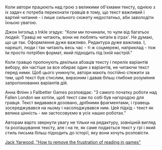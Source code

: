 Коли автори працюють над грою з великими об'ємами тексту, однією з іх задач є потреба переконати гравців в тому, що текст важливий і вартий читання - і лише сильного сюжету недостатньо, аби заволодіти їхньою увагою.

Джон Інгольд з Inkle згадує: "Коли ми починали, то чули від багатьох людей: 'Гравці не читають, вони не люблять читати в іграх'. Не думаю, що це так. Оформлення дуже важливо. Редактура дуже важлива. І, нарешті, люди і так читають весь час - ті ж соцмережі, наприклад - тож їм просто потрібен формат, який підходить під їхній настрій."

Коли гравцю пропонують декілька абзаців тексту і перелік варіантів вибору, він частіше за все обирає один з варіантів, не читаючи текст перед ними. Щоб цього уникнути, автори мають постійно стежити за тим, щоб текст був стислим, виразним і давав більш глибоке розуміння запропонованих варіантів дій.

Анна Флінн з Failbetter Games розповідає: "З самого початку роботи над Fallen London ми хотіли, щоб текст сам по собі був нагородою для гравця. Текст видавався дозовано, дрібними фрагментами, і гравець зосереджувався на ньому і насолоджувався ним. Цей підхід - текст як велика цінність - ми застосовуємо в усіх наших роботах."

Авторам варто звернути увагу не тільки на редактуру, зовнішній вигляд та розташування тексту, але і на те, як саме подається текст у грі і який стиль письма більш підходить до історії, яку вони хочуть розповісти.

[Jack Yarwood, "How to remove the frustration of reading in games"](https://www.gamedeveloper.com/design/how-to-remove-the-frustration-of-reading-in-games)
